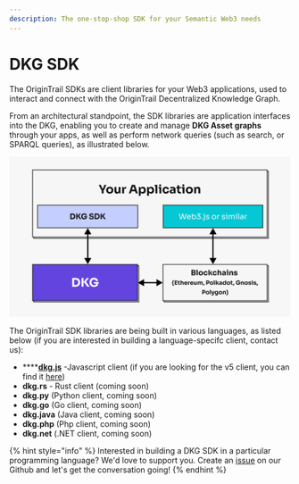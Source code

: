 ```yaml
---
description: The one-stop-shop SDK for your Semantic Web3 needs
---
```


# DKG SDK

The OriginTrail SDKs are client libraries for your Web3 applications, used to interact and connect with the OriginTrail Decentralized Knowledge Graph.

From an architectural standpoint, the SDK libraries are application interfaces into the DKG, enabling you to create and manage **DKG Asset graphs** through your apps, as well as perform network queries (such as search, or SPARQL queries), as illustrated below.&#x20;

![The interplay between your app, DKG and blockchains](<../../.gitbook/assets/image (7).png>)



The OriginTrail SDK libraries are being built in various languages, as listed below (if you are interested in building a language-specifc client, contact us):

* ****[**dkg.js**](dkg-v6-js-client.md) -Javascript client (if you are looking for the v5 client, you can find it [here](https://github.com/OriginTrail/dkg-client))
* **dkg.rs** - Rust client (coming soon)
* **dkg.py** (Python client, coming soon)
* **dkg.go** (Go client, coming soon)
* **dkg.java** (Java client, coming soon)
* **dkg.php** (Php client, coming soon)
* **dkg.net** (.NET client, coming soon)

{% hint style="info" %}
Interested in building a DKG SDK in a particular programming language? We'd love to support you. Create an [issue](https://github.com/OriginTrail/ot-node/issues) on our Github and let's get the conversation going!
{% endhint %}
